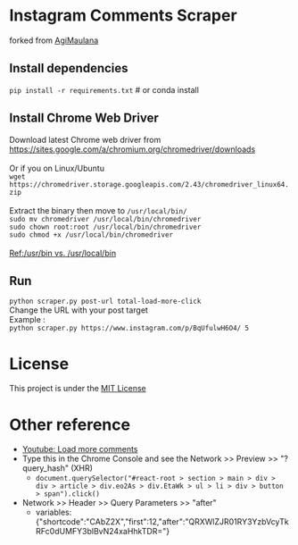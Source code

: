 # Instagram Comments Scraper
forked from [AgiMaulana](https://github.com/AgiMaulana/Instagram-Comments-Scraper)

## Install dependencies
`pip install -r requirements.txt`   # or conda install

## Install Chrome Web Driver
Download latest Chrome web driver from https://sites.google.com/a/chromium.org/chromedriver/downloads <br /> <br />
Or if you on Linux/Ubuntu <br />
`wget https://chromedriver.storage.googleapis.com/2.43/chromedriver_linux64.zip` <br /> <br />
Extract the binary then move to `/usr/local/bin/` <br />
`sudo mv chromedriver /usr/local/bin/chromedriver` <br />
`sudo chown root:root /usr/local/bin/chromedriver` <br />
`sudo chmod +x /usr/local/bin/chromedriver` <br /> <br />
[Ref:/usr/bin vs. /usr/local/bin](https://stackoverflow.com/questions/32659348/operation-not-permitted-when-on-root-el-capitan-rootless-disabled)

## Run
`python scraper.py post-url total-load-more-click` <br />
Change the URL with your post target <br />
Example : <br />
`python scraper.py https://www.instagram.com/p/BqUfulwH6O4/ 5`

# License
This project is under the [MIT License](https://github.com/AgiMaulana/instagram-comments-scraper/blob/master/LICENSE.md)

# Other reference
* [Youtube: Load more comments](https://www.youtube.com/watch?v=yebUIymZJm0)
* Type this in the Chrome Console and see the Network >> Preview >> "?query_hash"  (XHR)
  * `document.querySelector("#react-root > section > main > div > div > article > div.eo2As > div.EtaWk > ul > li > div > button > span").click()`
* Network >> Header >> Query Parameters >> "after"
  * variables: {"shortcode":"CAbZ2X","first":12,"after":"QRXWlZJR01RY3YzbVcyTkRFc0dUMFY3blBvN24xaHhkTDR="}
